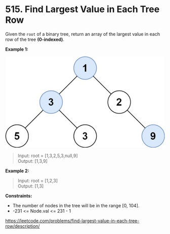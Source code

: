 # 515. Find Largest Value in Each Tree Row

Given the `root` of a binary tree, return an array of the largest value in each row of the tree **(0-indexed)**.

**Example 1:**

![input visualization](./largest_e1.jpg)

> Input: root = [1,3,2,5,3,null,9]\
> Output: [1,3,9]

**Example 2:**

> Input: root = [1,2,3]\
> Output: [1,3]

**Constraints:**

* The number of nodes in the tree will be in the range [0, 104].
* -231 <= Node.val <= 231 - 1

<https://leetcode.com/problems/find-largest-value-in-each-tree-row/description/>

